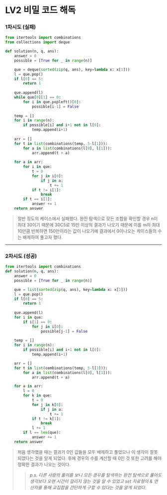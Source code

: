 # LV2 비밀 코드 해독

### 1차시도 (실패)
```py
from itertools import combinations
from collections import deque

def solution(n, q, ans):
    answer = 0
    possible = [True for _ in range(n)]

    que = deque(sorted(zip(q, ans), key=lambda x: x[1]))
    l = que.pop()
    if l[0] == 5:
        return 1
    
    que.append(l)
    while que[0][1] == 0:
        for i in que.popleft()[0]:
            possible[i-1] = False
    
    temp = []
    for i in range(n):
        if possible[i] and i+1 not in l[0]:
            temp.append(i+1)
    
    arr = []
    for t in list(combinations(temp, 5-l[1])):
        for a in list(combinations(l[0], l[1])):
            arr.append(t + a)
            
    for a in arr:
        for i in que:
            t = 0
            for j in i[0]:
                if j in a:
                    t += 1
            if t != i[1]:
                break
        if t == i[1]:
            answer += 1
    return answer
```
> 절반 정도의 케이스에서 실패했다.
> 완전 탐색으로 모든 조합을 확인할 경우 n이 최대 30이기 때문에 30C5로 15만 이상의 결과가 나오기 때문에 이를 m의 최대 10만큼 반복하면 150만이라는 값이 나오기에 결과에서 0이나오는 케이스들의 수는 배제하여 풀고자 했다.

*****

### 2차시도 (성공)
```py
from itertools import combinations
def solution(n, q, ans):
    answer = 0
    possible = [True for _ in range(n)]

    que = list(sorted(zip(q, ans), key=lambda x: x[1]))
    l = que.pop()
    if l[0] == 5:
        return 1
    
    que.append(l)
    for i in que:
        if i[1] == 0:
            for j in i[0]:
                possible[j-1] = False
    
    temp = []
    for i in range(n):
        if possible[i] and i+1 not in l[0]:
            temp.append(i+1)

    arr = []
    for t in list(combinations(temp, 5-l[1])):
        for a in list(combinations(l[0], l[1])):
            arr.append(t + a)

    for a in arr:
        l = 0
        for k in que:
            t = 0
            for j in k[0]:
                if j in a:
                    t += 1
            if t != k[1]:
                break
            l += 1
        if l == len(que):
            answer += 1
    return answer
```
> 처음 생각했을 때는 결과가 0인 값들을 모두 배제하고 풀었으나 이 생각이 잘못되었다는 것을 알게 되었다. 후에 경우의 수를 계산할 때 0인 것 또한 고려를 해야 정확한 결과가 나오는 것이다.
>>*p.s. 다른 사람의 풀이를 보니 모든 경우를 탐색하는 완전 탐색으로 풀어도 생각보다 오랜 시간이 걸리지 않는 것을 알 수 있었고 set 자료형의 & 연산자를 통해 교집합을 간단하게 구할 수 있다는 것을 알게 되었다.*
